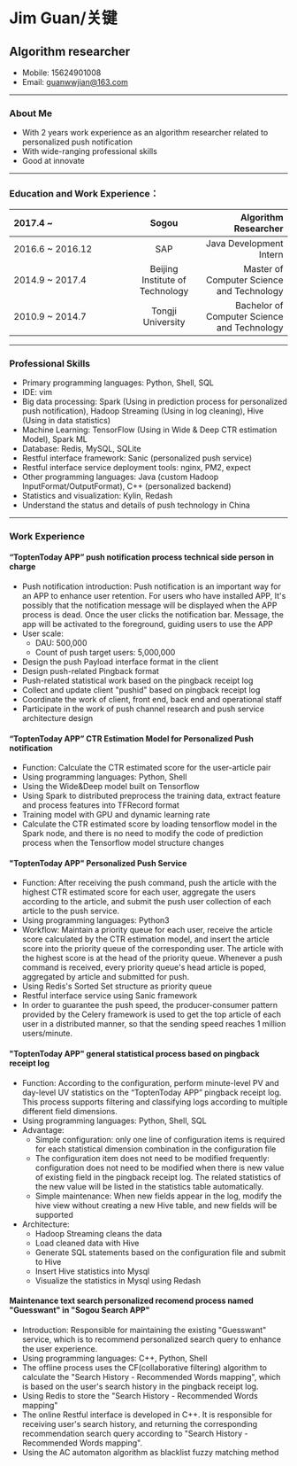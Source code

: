 <html>
<link href="jianli.css"rel="stylesheet"></link>
</html>

Jim Guan/关键
===
Algorithm researcher
---
- Mobile: 15624901008
- Email: guanwwjian@163.com

---

### About Me
- With 2 years work experience as an algorithm researcher related to personalized push notification
- With wide-ranging professional skills
- Good at innovate

---

### Education and Work Experience：
<style>
table th:first-of-type {
	width: 200px;
}
</style>
|2017.4 ~|Sogou|Algorithm Researcher|
|:---|:---:|---:|
|2016.6 ~ 2016.12|SAP|Java Development Intern|
|2014.9 ~ 2017.4|Beijing Institute of Technology|Master of Computer Science and Technology|
|2010.9 ~ 2014.7|Tongji University|Bachelor of Computer Science and Technology|

---

### Professional Skills

- Primary programming languages: Python, Shell, SQL
- IDE: vim
- Big data processing: Spark (Using in prediction process for personalized push notification), Hadoop Streaming (Using in log cleaning), Hive (Using in data statistics)
- Machine Learning: TensorFlow (Using in Wide & Deep CTR estimation Model), Spark ML
- Database: Redis, MySQL, SQLite
- Restful interface framework: Sanic (personalized push service)
- Restful interface service deployment tools: nginx, PM2, expect
- Other programming languages: Java (custom Hadoop InputFormat/OutputFormat), C++ (personalized backend)
- Statistics and visualization: Kylin, Redash
- Understand the status and details of push technology in China

---

### Work Experience
#### “ToptenToday APP” push notification process technical side person in charge
- Push notification introduction: Push notification is an important way for an APP to enhance user retention. For users who have installed APP, It's possibly that the notification message will be displayed when the APP process is dead. Once the user clicks the notification bar. Message, the app will be activated to the foreground, guiding users to use the APP
- User scale:
	- DAU: 500,000
	- Count of push target users: 5,000,000
- Design the push Payload interface format in the client
- Design push-related Pingback format
- Push-related statistical work based on the pingback receipt log
- Collect and update client "pushid" based on pingback receipt log
- Coordinate the work of client, front end, back end and operational staff
- Participate in the work of push channel research and push service architecture design

#### “ToptenToday APP” CTR Estimation Model for Personalized Push notification
- Function: Calculate the CTR estimated score for the user-article pair
- Using programming languages: Python, Shell
- Using the Wide&Deep model built on Tensorflow
- Using Spark to distributed preprocess the training data, extract feature and process features into TFRecord format
- Training model with GPU and dynamic learning rate
- Calculate the CTR estimated score by loading tensorflow model in the Spark node, and there is no need to modify the code of prediction process when the Tensorflow model structure changes

#### "ToptenToday APP" Personalized Push Service
- Function: After receiving the push command, push the article with the highest CTR estimated score for each user, aggregate the users according to the article, and submit the push user collection of each article to the push service.
- Using programming languages: Python3
- Workflow: Maintain a priority queue for each user, receive the article score calculated by the CTR estimation model, and insert the article score into the priority queue of the corresponding user. The article with the highest score is at the head of the priority queue. Whenever a push command is received, every priority queue's head article is poped, aggregated by article and submitted for push.
- Using Redis's Sorted Set structure as priority queue
- Restful interface service using Sanic framework
- In order to guarantee the push speed, the producer-consumer pattern provided by the Celery framework is used to get the top article of each user in a distributed manner, so that the sending speed reaches 1 million users/minute.

#### "ToptenToday APP" general statistical process based on pingback receipt log
- Function: According to the configuration, perform minute-level PV and day-level UV statistics on the “ToptenToday APP” pingback receipt log. This process supports filtering and classifying logs according to multiple different field dimensions.
- Using programming languages: Python, Shell, SQL
- Advantage:
    - Simple configuration: only one line of configuration items is required for each statistical dimension combination in the configuration file
    - The configuration item does not need to be modified frequently: configuration does not need to be modified when there is new value of existing field in the pingback receipt log. The related statistics of the new value will be listed in the statistics table automatically.
    - Simple maintenance: When new fields appear in the log, modify the hive view without creating a new Hive table, and new fields will be supported
- Architecture:
    - Hadoop Streaming cleans the data
    - Load cleaned data with Hive
    - Generate SQL statements based on the configuration file and submit to Hive
    - Insert Hive statistics into Mysql
    - Visualize the statistics in Mysql using Redash

#### Maintenance text search personalized recomend process named "Guesswant" in "Sogou Search APP"
- Introduction: Responsible for maintaining the existing "Guesswant" service, which is to recommend personalized search query to enhance the user experience.
- Using programming languages: C++, Python, Shell
- The offline process uses the CF(collaborative filtering) algorithm to calculate the "Search History - Recommended Words mapping", which is based on the user's search history in the pingback receipt log.
- Using Redis to store the "Search History - Recommended Words mapping"
- The online Restful interface is developed in C++. It is responsible for receiving user's search history,  and returning the corresponding recommendation search query according to "Search History - Recommended Words mapping".
- Using the AC automaton algorithm as blacklist fuzzy matching method
